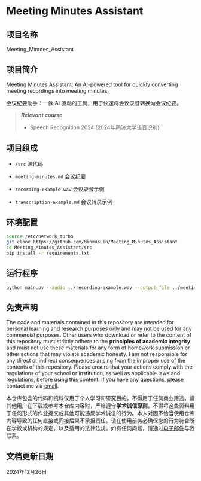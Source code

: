 # Meeting Minutes Assistant

## 项目名称

Meeting_Minutes_Assistant

## 项目简介

Meeting Minutes Assistant: An AI-powered tool for quickly converting meeting recordings into meeting minutes.

会议纪要助手：一款 AI 驱动的工具，用于快速将会议录音转换为会议纪要。

> ***Relevant course***
> * Speech Recognition 2024 (2024年同济大学语音识别)

## 项目组成

* `/src`
源代码

* `meeting-minutes.md`
会议纪要

* `recording-example.wav`
会议录音示例

* `transcription-example.md`
会议转录示例

## 环境配置

```bash
source /etc/network_turbo
git clone https://github.com/MinmusLin/Meeting_Minutes_Assistant
cd Meeting_Minutes_Assistant/src
pip install -r requirements.txt
```

## 运行程序

```bash
python main.py --audio ../recording-example.wav --output_file ../meeting-minutes.md --language chinese
```

## 免责声明

The code and materials contained in this repository are intended for personal learning and research purposes only and may not be used for any commercial purposes. Other users who download or refer to the content of this repository must strictly adhere to the **principles of academic integrity** and must not use these materials for any form of homework submission or other actions that may violate academic honesty. I am not responsible for any direct or indirect consequences arising from the improper use of the contents of this repository. Please ensure that your actions comply with the regulations of your school or institution, as well as applicable laws and regulations, before using this content. If you have any questions, please contact me via [email](mailto:minmuslin@outlook.com).

本仓库包含的代码和资料仅用于个人学习和研究目的，不得用于任何商业用途。请其他用户在下载或参考本仓库内容时，严格遵守**学术诚信原则**，不得将这些资料用于任何形式的作业提交或其他可能违反学术诚信的行为。本人对因不恰当使用仓库内容导致的任何直接或间接后果不承担责任。请在使用前务必确保您的行为符合所在学校或机构的规定，以及适用的法律法规。如有任何问题，请通过[电子邮件](mailto:minmuslin@outlook.com)与我联系。

## 文档更新日期

2024年12月26日